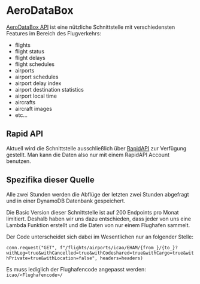 # AeroDataBox

[AeroDataBox API](https://aerodatabox.com) ist eine nützliche Schnittstelle mit verschiedensten Features im Bereich des Flugverkehrs:

* flights
* flight status
* flight delays
* flight schedules
* airports
* airport schedules
* airport delay index
* airport destination statistics
* airport local time
* aircrafts
* aircraft images
* etc...

## Rapid API

Aktuell wird die Schnittstelle ausschließlich über [RapidAPI](https://rapidapi.com/aerodatabox/api/aerodatabox) zur Verfügung gestellt. Man kann die Daten also nur mit einem RapidAPI Account benutzen.

## Spezifika dieser Quelle

Alle zwei Stunden werden die Abflüge der letzten zwei Stunden abgefragt und in einer DynamoDB Datenbank gespeichert.

Die Basic Version dieser Schnittstelle ist auf 200 Endpoints pro Monat limitiert. Deshalb haben wir uns dazu entschieden, dass jeder von uns eine Lambda Funktion erstellt und die Daten von nur einem Flughafen sammelt.

Der Code unterscheidet sich dabei im Wesentlichen nur an folgender Stelle:

`conn.request("GET", f"/flights/airports/icao/EHAM/{from_}/{to_}?withLeg=true&withCancelled=true&withCodeshared=true&withCargo=true&withPrivate=true&withLocation=false", headers=headers)`

Es muss lediglich der Flughafencode angepasst werden: `icao/<Flughafencode>/`
